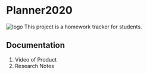 # Planner2020

![logo](https://github.com/aaWang27/Planner2020/blob/main/Homework%20Tracker%20Flowchart.png?raw=true)
This project is a homework tracker for students.

## Documentation

1. Video of Product
2. Research Notes
